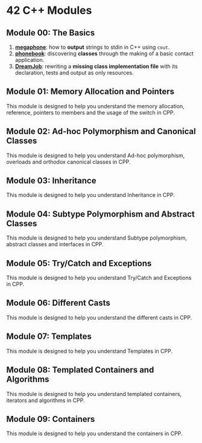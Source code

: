 # 42 C++ Modules


## Module 00: The Basics

1. [**megaphone**](./Module_00/ex00/): how to __output__ strings to stdin in C++ using `cout`.
2. [**phonebook**](./Module_00/ex01/): discovering __classes__ through the making of a basic contact application.
3. [**DreamJob**](./Module_00/ex02/): rewriting a __missing class implementation file__ with its declaration, tests and output as only resources.

## Module 01: Memory Allocation and Pointers

 This module is designed to help you understand the memory allocation, reference, pointers to members and the usage of the switch in CPP. 

## Module 02: Ad-hoc Polymorphism and Canonical Classes

 This module is designed to help you understand Ad-hoc polymorphism, overloads and orthodox canonical classes in CPP. 

## Module 03: Inheritance

 This module is designed to help you understand Inheritance in CPP. 

## Module 04: Subtype Polymorphism and Abstract Classes

 This module is designed to help you understand Subtype polymorphism, abstract classes and interfaces in CPP. 

## Module 05: Try/Catch and Exceptions

 This module is designed to help you understand Try/Catch and Exceptions in CPP. 

## Module 06: Different Casts

 This module is designed to help you understand the different casts in CPP. 

## Module 07: Templates

 This module is designed to help you understand Templates in CPP. 

## Module 08: Templated Containers and Algorithms

 This module is designed to help you understand templated containers, iterators and algorithms in CPP. 

## Module 09: Containers

 This module is designed to help you understand the containers in CPP. 